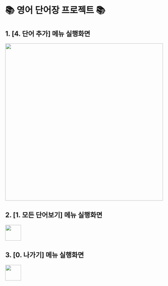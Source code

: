 # 📚 영어 단어장 프로젝트 📚

## 1.  [4. 단어 추가] 메뉴 실행화면

<img src = 'https://github.com/KimSeongKyung/wordProejct/blob/master/screenshots/%E1%84%83%E1%85%A1%E1%86%AB%E1%84%8B%E1%85%A5%E1%84%8E%E1%85%AE%E1%84%80%E1%85%A1.png?raw=true' width = 500>

## 2.  [1. 모든 단어보기] 메뉴 실행화면

<img src = 'https://github.com/KimSeongKyung/wordProejct/blob/master/screenshots/%E1%84%86%E1%85%A9%E1%84%83%E1%85%B3%E1%86%AB%20%E1%84%83%E1%85%A1%E1%86%AB%E1%84%8B%E1%85%A5%E1%84%87%E1%85%A9%E1%84%80%E1%85%B5.png?raw=true' width = 50>

## 3.  [0. 나가기] 메뉴 실행화면

<img src = 'https://github.com/KimSeongKyung/wordProejct/blob/master/screenshots/%E1%84%82%E1%85%A1%E1%84%80%E1%85%A1%E1%84%80%E1%85%B5.png?raw=true' width = 50>
